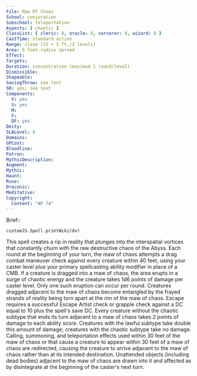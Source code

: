 ```yaml
---
File: Maw Of Chaos
School: conjuration
Subschool: teleportation
Aspects: [ chaotic ]
ClassList: { cleric: 8, oracle: 8, sorcerer: 8, wizard: 8 }
CastTime: standard action
Range: close (25 + 5 ft./2 levels)
Area: 5-foot-radius spread
Effect: 
Targets: 
Duration: concentration (maximum 1 round/level)
Dismissible: 
Shapeable: 
SavingThrow: see text
SR: yes; see text
Components:
  V: yes
  S: yes
  M: 
  F: 
  DF: yes
Deity: 
SLALevel: 8
Domains: 
GPCost: 
Bloodline: 
Patron: 
MythicDescription: 
Augment: 
Mythic: 
Haunt: 
Ruse: 
Draconic: 
Meditative: 
Copyright:
  Content: "AP 74"
---
```

Brief:: 

```dataviewjs
customJS.Spell.printWiki(dv)
```

This spell creates a rip in reality that plunges into the interspatial vortices that constantly churn with the raw destructive chaos of the Abyss. Each round at the beginning of your turn, the maw of chaos attempts a drag combat maneuver check against every creature within 40 feet, using your caster level plus your primary spellcasting ability modifier in place of a CMB. If a creature is dragged into a maw of chaos, the area erupts in a surge of chaotic energy and the creature takes 1d6 points of damage per caster level. Only one such eruption can occur per round.  Creatures dragged adjacent to the maw of chaos become entangled by the frayed strands of reality being torn apart at the rim of the maw of chaos. Escape requires a successful Escape Artist check or grapple check against a DC equal to 10 plus the spell's save DC. Every creature without the chaotic subtype that ends its turn adjacent to a maw of chaos takes 2 points of damage to each ability score. Creatures with the lawful subtype take double this amount of damage; creatures with the chaotic subtype take no damage.  Calling, summoning, and teleportation effects used within 30 feet of the maw of chaos or that cause a creature to appear within 30 feet of a maw of chaos are redirected, causing the creature to arrive adjacent to the maw of chaos rather than at its intended destination. Unattended objects (including dead bodies) adjacent to the maw of chaos are drawn into it and affected as by disintegrate at the beginning of the caster's next turn.

